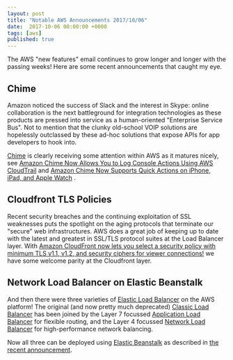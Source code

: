 ```yaml
---
layout: post
title: "Notable AWS Announcements 2017/10/06"
date:  2017-10-06 00:00:00 +0000
tags: [aws]
published: true
---
```

The AWS "new features" email continues to grow longer and longer with the passing weeks!
Here are some recent announcements that caught my eye.

Chime
-----

Amazon noticed the success of Slack and the interest in Skype: online collaboration
is the next battleground for integration technologies as these products are pressed
into service as a human-oriented "Enterprise Service Bus". Not to mention that
the clunky old-school VOIP solutions are hopelessly outclassed by these ad-hoc
solutions that expose APIs for app developers to hook into.

[Chime](https://chime.aws/)
is clearly receiving some attention within AWS as it matures nicely, see
[Amazon Chime Now Allows You to Log Console Actions Using AWS CloudTrail](https://aws.amazon.com/about-aws/whats-new/2017/09/amazon-chime-now-allows-you-to-log-console-actions-using-aws-cloudtrail/)
and
[Amazon Chime Now Supports Quick Actions on iPhone, iPad, and Apple Watch](https://aws.amazon.com/about-aws/whats-new/2017/09/amazon-chime-now-supports-quick-actions-on-iphone-ipad-and-apple-watch/)
.

Cloudfront TLS Policies
-----

Recent security breaches and the continuing exploitation of SSL weaknesses
puts the spotlight on the aging protocols that terminate our "secure"
web infrastructures. AWS does a great job of keeping up to date with
the latest and greatest in SSL/TLS protocol suites at the Load Balancer
layer. With
[Amazon CloudFront now lets you select a security policy with minimum TLS v1.1, v1.2, and security ciphers for viewer connections!](https://aws.amazon.com/about-aws/whats-new/2017/09/amazon-cloudfront-now-lets-you-select-a-security-policy-with-minimum-tls-v1_1-1_2-and-security-ciphers-for-viewer-connections/)
we have some welcome parity at the Cloudfront layer.

Network Load Balancer on Elastic Beanstalk
-----

And then there were three varieties of
[Elastic Load Balancer](https://aws.amazon.com/elasticloadbalancing/)
on the AWS platform!
The original (and now pretty much deprecated)
[Classic Load Balancer](https://aws.amazon.com/elasticloadbalancing/details/#details)
has been joined by the Layer 7 focussed
[Application Load Balancer](https://aws.amazon.com/elasticloadbalancing/details/#details)
for flexible
routing, and the Layer 4 focussed
[Network Load Balancer](https://aws.amazon.com/elasticloadbalancing/details/#details)
for high-performance network balancing.

Now all three can be deployed using
[Elastic Beanstalk](https://aws.amazon.com/elasticbeanstalk/)
as described in
[the recent announcement](https://aws.amazon.com/about-aws/whats-new/2017/09/aws-elastic-beanstalk-now-supports-network-load-balancer/).
